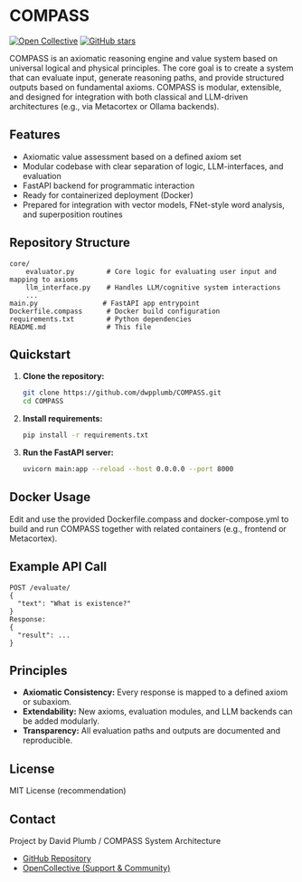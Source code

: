 # COMPASS

[![Open Collective](https://img.shields.io/opencollective/all/compass?label=Backers&color=blue)](https://opencollective.com/compass)
[![GitHub stars](https://img.shields.io/github/stars/dwpplumb/COMPASS?style=social)](https://github.com/dwpplumb/COMPASS)

COMPASS is an axiomatic reasoning engine and value system based on universal logical and physical principles. The core goal is to create a system that can evaluate input, generate reasoning paths, and provide structured outputs based on fundamental axioms. COMPASS is modular, extensible, and designed for integration with both classical and LLM-driven architectures (e.g., via Metacortex or Ollama backends).

## Features

* Axiomatic value assessment based on a defined axiom set
* Modular codebase with clear separation of logic, LLM-interfaces, and evaluation
* FastAPI backend for programmatic interaction
* Ready for containerized deployment (Docker)
* Prepared for integration with vector models, FNet-style word analysis, and superposition routines

## Repository Structure

```
core/
    evaluator.py        # Core logic for evaluating user input and mapping to axioms
    llm_interface.py    # Handles LLM/cognitive system interactions
    ...
main.py                # FastAPI app entrypoint
Dockerfile.compass      # Docker build configuration
requirements.txt        # Python dependencies
README.md               # This file
```

## Quickstart

1. **Clone the repository:**

   ```bash
   git clone https://github.com/dwpplumb/COMPASS.git
   cd COMPASS
   ```
2. **Install requirements:**

   ```bash
   pip install -r requirements.txt
   ```
3. **Run the FastAPI server:**

   ```bash
   uvicorn main:app --reload --host 0.0.0.0 --port 8000
   ```

## Docker Usage

Edit and use the provided Dockerfile.compass and docker-compose.yml to build and run COMPASS together with related containers (e.g., frontend or Metacortex).

## Example API Call

```
POST /evaluate/
{
  "text": "What is existence?"
}
Response:
{
  "result": ...
}
```

## Principles

* **Axiomatic Consistency:** Every response is mapped to a defined axiom or subaxiom.
* **Extendability:** New axioms, evaluation modules, and LLM backends can be added modularly.
* **Transparency:** All evaluation paths and outputs are documented and reproducible.

## License

MIT License (recommendation)

## Contact


Project by David Plumb / COMPASS System Architecture

- [GitHub Repository](https://github.com/dwpplumb/COMPASS)
- [OpenCollective (Support & Community)](https://opencollective.com/compass)
